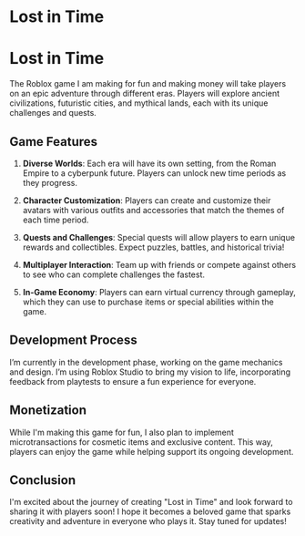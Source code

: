 # Lost in Time
# Lost in Time

The Roblox game I am making for fun and making money will take players on an epic adventure through different eras. Players will explore ancient civilizations, futuristic cities, and mythical lands, each with its unique challenges and quests.

## Game Features

1. **Diverse Worlds**: Each era will have its own setting, from the Roman Empire to a cyberpunk future. Players can unlock new time periods as they progress.

2. **Character Customization**: Players can create and customize their avatars with various outfits and accessories that match the themes of each time period.

3. **Quests and Challenges**: Special quests will allow players to earn unique rewards and collectibles. Expect puzzles, battles, and historical trivia!

4. **Multiplayer Interaction**: Team up with friends or compete against others to see who can complete challenges the fastest.

5. **In-Game Economy**: Players can earn virtual currency through gameplay, which they can use to purchase items or special abilities within the game.

## Development Process

I’m currently in the development phase, working on the game mechanics and design. I’m using Roblox Studio to bring my vision to life, incorporating feedback from playtests to ensure a fun experience for everyone.

## Monetization

While I'm making this game for fun, I also plan to implement microtransactions for cosmetic items and exclusive content. This way, players can enjoy the game while helping support its ongoing development.

## Conclusion

I'm excited about the journey of creating "Lost in Time" and look forward to sharing it with players soon! I hope it becomes a beloved game that sparks creativity and adventure in everyone who plays it. Stay tuned for updates!
